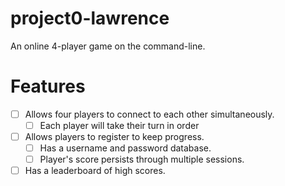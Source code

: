 # project0-lawrence
An online 4-player game on the command-line.

# Features
- [ ] Allows four players to connect to each other simultaneously.
    - [ ] Each player will take their turn in order
- [ ] Allows players to register to keep progress.
    - [ ] Has a username and password database. 
    - [ ] Player's score persists through multiple sessions.
- [ ] Has a leaderboard of high scores.
